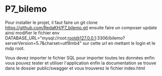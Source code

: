 # P7_bilemo


Pour installer le projet, il faut faire un git clone https://github.com/RedaKH/P7_bilemo.git ensuite faire un composer update ainsi modifier le fichier env DATABASE_URL="mysql://root:root@127.0.0.1:3306/bilemo?serverVersion=5.7&charset=utf8mb4" sur cette url en mettant le login et le mdp root.

Vous devez importer le fichier SQL pour importer toutes les données enfin vous pouvez tester et utiliser l'application enfin la documentation se trouve dans le dossier public/swagger et vous trouverez le fichier index.html 
